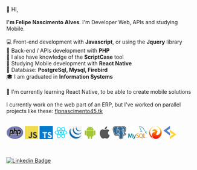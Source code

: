 👋 Hi,<br><br>
<b>I'm Felipe Nascimento Alves</b>. I'm Developer Web, APIs and studying Mobile.<br><br>
💻 Front-end development with <b>Javascript</b>, or using the <b>Jquery</b> library<br>
📡 Back-end / APIs development with <b>PHP</b><br>
🔨 I also have knowledge of the <b>ScriptCase</b> tool<br>
📱 Studying Mobile development with <b>React Native</b><br>
💾 Database: <b>PostgreSql, Mysql, Firebird</b><br>
🎓 I am graduated in <b>Information Systems</b><br><br>
🌱 I'm currently learning React Native, to be able to create mobile solutions<br><br>
I currently work on the web part of an ERP, but I've worked on parallel projects like these: <a href="http://flpnascimento45.tk/" target="_blank">flpnascimento45.tk</a><br><br>
<p>
  <img src="https://github.com/flpnascimento45/flpnascimento45/blob/main/php.png" height="35px" width="45px" />
  <img src="https://github.com/flpnascimento45/flpnascimento45/blob/main/javascript.png" height="35px" />
  <img src="https://github.com/flpnascimento45/flpnascimento45/blob/main/typescript.png" height="35px" />
  <img src="https://github.com/flpnascimento45/flpnascimento45/blob/main/RN.png" height="35px" />
  <img src="https://github.com/flpnascimento45/flpnascimento45/blob/main/jquery.png" height="35px" />
  <img src="https://github.com/flpnascimento45/flpnascimento45/blob/main/android.png" height="35px" />
  <img src="https://github.com/flpnascimento45/flpnascimento45/blob/main/ios.png" height="35px" />
  <img src="https://github.com/flpnascimento45/flpnascimento45/blob/main/postgresql.png" height="35px" />
  <img src="https://github.com/flpnascimento45/flpnascimento45/blob/main/mysql.png" height="35px" />
  <img src="https://github.com/flpnascimento45/flpnascimento45/blob/main/firebird.png" height="35px" />
  <img src="https://github.com/flpnascimento45/flpnascimento45/blob/main/scriptcase.png" height="35px" />
</p>
<br>
<a href="https://www.linkedin.com/in/felipe-nascimento-970667214/">
  
  [![Linkedin Badge](https://img.shields.io/badge/-Felipe%20Nascimento%20Alves-6633cc?style=flat-square&logo=Linkedin&logoColor=white&link=https://www.linkedin.com/in/felipe-nascimento-970667214/)](https://www.linkedin.com/in/felipe-nascimento-970667214/) 
  
</a>
